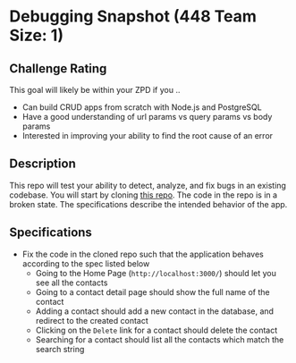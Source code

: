 # Debugging Snapshot (448 Team Size: 1)

## Challenge Rating

This goal will likely be within your ZPD if you ..

- Can build CRUD apps from scratch with Node.js and PostgreSQL
- Have a good understanding of url params vs query params vs body params
- Interested in improving your ability to find the root cause of an error

## Description

This repo will test your ability to detect, analyze, and fix bugs in an existing codebase. You will start by cloning [this repo](https://github.com/GuildCrafts/debugging-snapshot). The code in the repo is in a broken state. The specifications describe the intended behavior of the app.


## Specifications

- Fix the code in the cloned repo such that the application behaves according to the spec listed below
  - Going to the Home Page (`http://localhost:3000/`) should let you see  all the contacts
  - Going to a contact detail page should show the full name of the contact
  - Adding a contact should add a new contact in the database, and redirect to the created contact
  - Clicking on the `Delete` link for a contact should delete the contact
  - Searching for a contact should list all the contacts which match the search string
